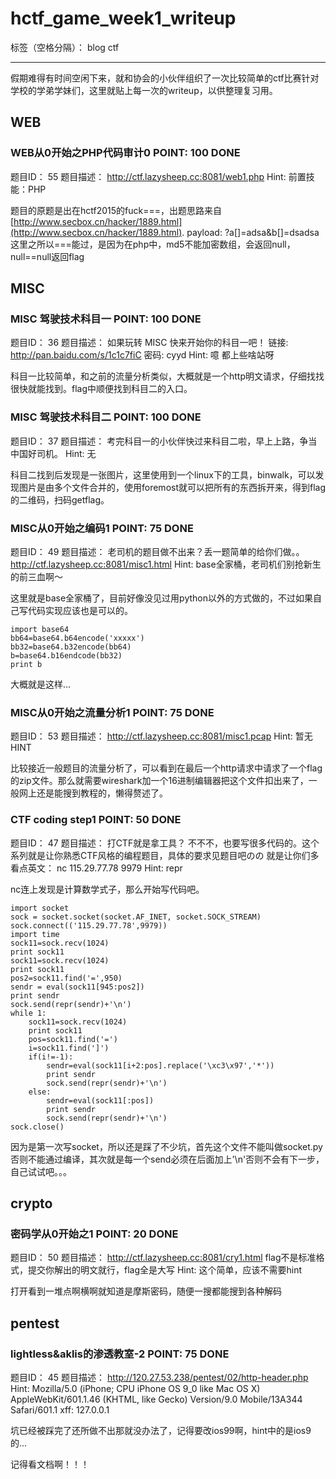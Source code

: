 ﻿# hctf_game_week1_writeup

标签（空格分隔）： blog ctf 

---
假期难得有时间空闲下来，就和协会的小伙伴组织了一次比较简单的ctf比赛针对学校的学弟学妹们，这里就贴上每一次的writeup，以供整理复习用。

<!--more-->

## WEB

###  WEB从0开始之PHP代码审计0     POINT: 100 DONE

题目ID： 55
题目描述： http://ctf.lazysheep.cc:8081/web1.php
Hint: 前置技能：PHP

题目的原题是出在hctf2015的fuck===，出题思路来自[http://www.secbox.cn/hacker/1889.html](http://www.secbox.cn/hacker/1889.html).
payload: ?a[]=adsa&b[]=dsadsa
这里之所以===能过，是因为在php中，md5不能加密数组，会返回null，null==null返回flag

## MISC

###  MISC 驾驶技术科目一     POINT: 100 DONE

题目ID： 36
题目描述： 如果玩转 MISC 快来开始你的科目一吧！ 链接: http://pan.baidu.com/s/1c1c7fiC 密码: cyyd
Hint: 噫 都上些啥站呀

科目一比较简单，和之前的流量分析类似，大概就是一个http明文请求，仔细找找很快就能找到。flag中顺便找到科目二的入口。

### MISC 驾驶技术科目二     POINT: 100 DONE

题目ID： 37
题目描述： 考完科目一的小伙伴快过来科目二啦，早上上路，争当中国好司机。
Hint: 无

科目二找到后发现是一张图片，这里使用到一个linux下的工具，binwalk，可以发现图片是由多个文件合并的，使用foremost就可以把所有的东西拆开来，得到flag的二维码，扫码getflag。

###  MISC从0开始之编码1     POINT: 75 DONE

题目ID： 49
题目描述： 老司机的题目做不出来？丢一题简单的给你们做。。
http://ctf.lazysheep.cc:8081/misc1.html
Hint: base全家桶，老司机们别抢新生的前三血啊～

这里就是base全家桶了，目前好像没见过用python以外的方式做的，不过如果自己写代码实现应该也是可以的。
```
import base64
bb64=base64.b64encode('xxxxx')
bb32=base64.b32encode(bb64)
b=base64.b16endcode(bb32)
print b
```
大概就是这样...

###  MISC从0开始之流量分析1     POINT: 75 DONE

题目ID： 53
题目描述： http://ctf.lazysheep.cc:8081/misc1.pcap
Hint: 暂无HINT

比较接近一般题目的流量分析了，可以看到在最后一个http请求中请求了一个flag的zip文件。那么就需要wireshark加一个16进制编辑器把这个文件扣出来了，一般网上还是能搜到教程的，懒得赘述了。

###  CTF coding step1     POINT: 50 DONE

题目ID： 47
题目描述： 打CTF就是拿工具？ 不不不，也要写很多代码的。这个系列就是让你熟悉CTF风格的编程题目，具体的要求见题目吧のの 就是让你们多看点英文：
nc 115.29.77.78 9979
Hint: repr

nc连上发现是计算数学式子，那么开始写代码吧。
```
import socket
sock = socket.socket(socket.AF_INET, socket.SOCK_STREAM)
sock.connect(('115.29.77.78',9979))
import time
sock11=sock.recv(1024)
print sock11
sock11=sock.recv(1024)
print sock11
pos2=sock11.find('=',950)
sendr = eval(sock11[945:pos2])
print sendr
sock.send(repr(sendr)+'\n')
while 1:
	sock11=sock.recv(1024)
	print sock11
	pos=sock11.find('=')
	i=sock11.find(']')
	if(i!=-1):
		sendr=eval(sock11[i+2:pos].replace('\xc3\x97','*'))
		print sendr
		sock.send(repr(sendr)+'\n')
	else:
		sendr=eval(sock11[:pos])
		print sendr
		sock.send(repr(sendr)+'\n')
sock.close()
```
 因为是第一次写socket，所以还是踩了不少坑，首先这个文件不能叫做socket.py否则不能通过编译，其次就是每一个send必须在后面加上'\n'否则不会有下一步，自己试试吧。。。
 
## crypto
 
### 密码学从0开始之1     POINT: 20 DONE

题目ID： 50
题目描述： http://ctf.lazysheep.cc:8081/cry1.html
flag不是标准格式，提交你解出的明文就行，flag全是大写
Hint: 这个简单，应该不需要hint

打开看到一堆点啊横啊就知道是摩斯密码，随便一搜都能搜到各种解码

## pentest

###  lightless&aklis的渗透教室-2     POINT: 75 DONE

题目ID： 45
题目描述： http://120.27.53.238/pentest/02/http-header.php
Hint: Mozilla/5.0 (iPhone; CPU iPhone OS 9_0 like Mac OS X) AppleWebKit/601.1.46 (KHTML, like Gecko) Version/9.0 Mobile/13A344 Safari/601.1
xff: 127.0.0.1

坑已经被踩完了还所做不出那就没办法了，记得要改ios99啊，hint中的是ios9的...

记得看文档啊！！！


